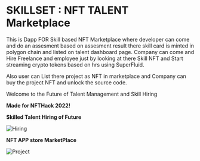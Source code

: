 # SKILLSET : NFT TALENT Marketplace

This is Dapp FOR Skill based NFT Marketplace where developer can come and do an assesment based on assesment result there skill card is minted in polygon chain and listed on talent dashboard page. Company can come and Hire Freelance and employee just by looking at there Skill NFT and Start streaming crypto tokens based on hrs using SuperFluid. 

Also user can List there project as NFT in marketplace and Company can buy the project NFT and unlock the source code.

Welcome to the Future of Talent Management and Skill Hiring 

**Made for NFTHack 2022!**

**Skilled Talent Hiring of Future**

![Hiring](https://user-images.githubusercontent.com/48247702/149640914-cb02c6a0-dd40-4817-9f0b-e3250fb2daa7.png)


**NFT APP store MarketPlace**


![Project](https://user-images.githubusercontent.com/48247702/149640936-bc8f82b9-86a9-4fa8-a404-356ca52dcd03.png)
